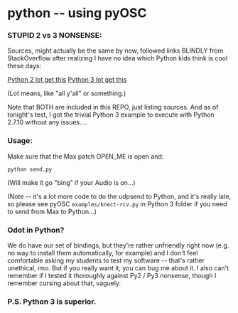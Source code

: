 # python -- using pyOSC

### STUPID 2 vs 3 NONSENSE:

Sources, might actually be the same by now, followed links BLINDLY from StackOverflow after realizing I have no idea which Python kids think is cool these days:

[Python 2 lot get this](https://trac.v2.nl/wiki/pyOSC)
[Python 3 lot get this](https://github.com/ptone/pyosc)

(Lot means, like "all y'all" or something.)

Note that BOTH are included in this REPO, just listing sources. And as of tonight's test, I got the trivial Python 3 example to execute with Python 2.7.10 without any issues....

### Usage:

Make sure that the Max patch OPEN_ME is open and:

```
python send.py
```

(Will make it go "bing" if your Audio is on...)


(Note -- it's a lot more code to do the udpsend to Python, and it's really late, so please see pyOSC `examples/knect-rcv.py` in Python 3 folder if you need to send from Max to Python...)

### Odot in Python?

We do have our set of bindings, but they're rather unfriendly right now (e.g. no way to install them automatically, for example) and I don't feel comfortable asking my students to test my software -- that's rather unethical, imo. But if you really want it, you can bug me about it. I also can't remember if I tested it thoroughly against Py2 / Py3 nonsense, though I remember cursing about that, vaguely.

### P.S. Python 3 is **superior**.